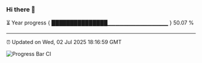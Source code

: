 ### Hi there 👋

⏳ Year progress { ███████████████▁▁▁▁▁▁▁▁▁▁▁▁▁▁▁ } 50.07 %

---

⏰ Updated on Wed, 02 Jul 2025 18:16:59 GMT

![Progress Bar CI](https://github.com/Shyam-Makwana/GitHub-Actions-Demo/workflows/Progress%20Bar%20CI/badge.svg)
